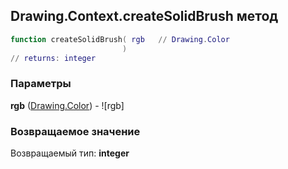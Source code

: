 ## Drawing.Context.createSolidBrush метод


```lua
function createSolidBrush( rgb   // Drawing.Color
                         )
// returns: integer
```


### Параметры

**rgb** ([Drawing.Color](../../Drawing/Color.md)) - ![rgb]

### Возвращаемое значение

Возвращаемый тип: **integer**

